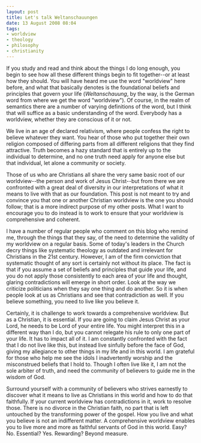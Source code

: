 ```yaml
---
layout: post
title: Let's talk Weltanschauungen
date: 13 August 2008 08:04
tags:
- worldview
- theology
- philosophy
- christianity
---
```

If you study and read and think about the things I do long enough, you begin to see how all these different things begin to fit together--or at least how they should. You will have heard me use the word "worldview" here before, and what that basically denotes is the foundational beliefs and principles that govern your life (*Weltanschauung*, by the way, is the German word from where we get the word "worldview"). Of course, in the realm of semantics there are a number of varying definitions of the word, but I think that will suffice as a basic understanding of the word. Everybody has a worldview, whether they are conscious of it or not.

We live in an age of declared relativism, where people confess the right to believe whatever they want. You hear of those who put together their own religion composed of differing parts from all different religions that they find attractive. Truth becomes a hazy standard that is entirely up to the individual to determine, and no one truth need apply for anyone else but that individual, let alone a community or society.

Those of us who are Christians all share the very same basic root of our worldview--the person and work of Jesus Christ--but from there we are confronted with a great deal of diversity in our interpretations of what it means to live with that as our foundation. This post is not meant to try and convince you that one or another Christian worldview is the one you should follow; that is a more indirect purpose of my other posts. What I want to encourage you to do instead is to work to ensure that your worldview is comprehensive and coherent.

I have a number of regular people who comment on this blog who remind me, through the things that they say, of the need to determine the validity of my worldview on a regular basis. Some of today's leaders in the Church decry things like systematic theology as outdated and irrelevant for Christians in the 21st century. However, I am of the firm conviction that systematic thought of any sort is certainly not without its place. The fact is that if you assume a set of beliefs and principles that guide your life, and you do not apply those consistently to each area of your life and thought, glaring contradictions will emerge in short order. Look at the way we criticize politicians when they say one thing and do another. So it is when people look at us as Christians and see that contradiction as well. If you believe something, you need to live like you believe it.

Certainly, it is challenge to work towards a comprehensive worldview. But as a Christian, it is essential. If you are going to claim Jesus Christ as your Lord, he needs to be Lord of your entire life. You might interpret this in a different way than I do, but you cannot relegate his rule to only one part of your life. It has to impact all of it. I am constantly confronted with the fact that I do not live like this, but instead live sinfully before the face of God, giving my allegiance to other things in my life and in this world. I am grateful for those who help me see the idols I inadvertently worship and the misconstrued beliefs that I hold to. Though I often live like it, I am not the sole arbiter of truth, and need the community of believers to guide me in the wisdom of God.

Surround yourself with a community of believers who strives earnestly to discover what it means to live as Christians in this world and how to do that faithfully. If your current worldview has contradictions in it, work to resolve those. There is no divorce in the Christian faith, no part that is left untouched by the transforming power of the gospel. How you live and what you believe is not an indifferent matter. A comprehensive worldview enables you to live more and more as faithful servants of God in this world. Easy? No. Essential? Yes. Rewarding? Beyond measure.
